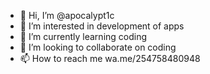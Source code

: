 - 👋 Hi, I’m @apocalypt1c
- 👀 I’m interested in development of apps
- 🌱 I’m currently learning coding
- 💞️ I’m looking to collaborate on coding
- 📫 How to reach me wa.me/254758480948

<!---
apocalypt1c/apocalypt1c is a ✨ special ✨ repository because its `README.md` (this file) appears on your GitHub profile.
You can click the Preview link to take a look at your changes.
--->
